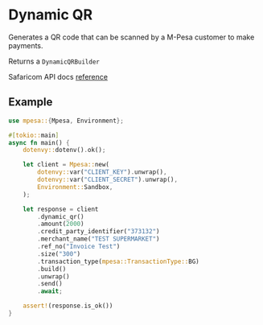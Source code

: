 # Dynamic QR

Generates a QR code that can be scanned by a M-Pesa customer to make
payments.

Returns a `DynamicQRBuilder`

Safaricom API docs [reference](https://developer.safaricom.co.ke/APIs/DynamicQRCode)

## Example

```rust
use mpesa::{Mpesa, Environment};

#[tokio::main]
async fn main() {
    dotenvy::dotenv().ok();

    let client = Mpesa::new(
        dotenvy::var("CLIENT_KEY").unwrap(),
        dotenvy::var("CLIENT_SECRET").unwrap(),
        Environment::Sandbox,
    );

    let response = client
        .dynamic_qr()
        .amount(2000)
        .credit_party_identifier("373132")
        .merchant_name("TEST SUPERMARKET")
        .ref_no("Invoice Test")
        .size("300")
        .transaction_type(mpesa::TransactionType::BG)
        .build()
        .unwrap()
        .send()
        .await;

    assert!(response.is_ok())
}
```
